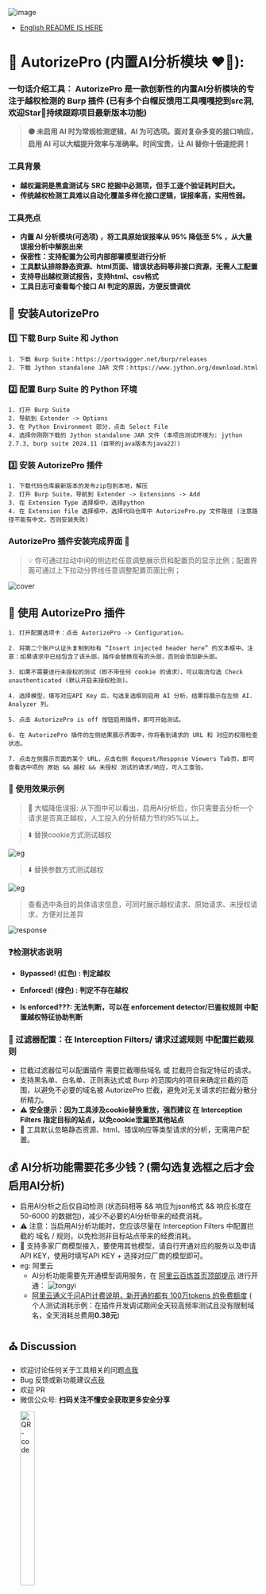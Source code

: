 ![image](https://github.com/user-attachments/assets/26959ef1-1629-4f6b-9dbc-68e1cd0099b7)

- [English README IS HERE](https://github.com/sule01u/AutorizePro/blob/master/README_en.md)

# 🧿 AutorizePro (内置AI分析模块 ❤️‍🔥):  
### 一句话介绍工具： AutorizePro 是一款创新性的内置AI分析模块的专注于越权检测的 Burp 插件 (已有多个白帽反馈用工具嘎嘎挖到src洞,  欢迎Star🌟持续跟踪项目最新版本功能)
> **🟣️ 未启用 AI 时为常规检测逻辑，AI 为可选项。面对复杂多变的接口响应，启用 AI 可以大幅提升效率与准确率。时间宝贵，让 AI 替你十倍速挖洞！**

### 工具背景
- **越权漏洞是黑盒测试与 SRC 挖掘中必测项，但手工逐个验证耗时巨大。**
- **传统越权检测工具难以自动化覆盖多样化接口逻辑，误报率高，实用性弱。**

### 工具亮点
- **内置 AI 分析模块(可选项) ，将工具原始误报率从 95% 降低至 5% ，从大量误报分析中解脱出来**
- **保密性：支持配置为公司内部部署模型进行分析**
- **工具默认排除静态资源、html页面、错误状态码等非接口资源，无需人工配置**
- **支持导出越权测试报告，支持html、csv格式**
- **工具日志可查看每个接口 AI 判定的原因，方便反馈调优**


## 🔧 安装AutorizePro
### 1️⃣ 下载 Burp Suite 和 Jython

    1. 下载 Burp Suite：https://portswigger.net/burp/releases
    2. 下载 Jython standalone JAR 文件：https://www.jython.org/download.html

### 2️⃣ 配置 Burp Suite 的 Python 环境

	1. 打开 Burp Suite
	2. 导航到 Extender -> Options
	3. 在 Python Environment 部分，点击 Select File
	4. 选择你刚刚下载的 Jython standalone JAR 文件 (本项目测试环境为: jython 2.7.3, burp suite 2024.11（自带的java版本为java22）)

### 3️⃣ 安装 AutorizePro 插件
	1. 下载代码仓库最新版本的发布zip包到本地，解压
	2. 打开 Burp Suite，导航到 Extender -> Extensions -> Add
	3. 在 Extension Type 选择框中，选择python
	4. 在 Extension file 选择框中，选择代码仓库中 AutorizePro.py 文件路径 (注意路径不能有中文，否则安装失败)

### AutorizePro 插件安装完成界面 🎉
> 💡 你可通过拉动中间的侧边栏任意调整展示页和配置页的显示比例；配置界面可通过上下拉动分界线任意调整配置页面比例；

![cover](imgs/cover_cn.png)

## 🔫 使用 AutorizePro 插件
    1. 打开配置选项卡：点击 AutorizePro -> Configuration。
    
    2. 将第二个账户认证头复制到标有 “Insert injected header here” 的文本框中。注意：如果请求中已经包含了该头部，插件会替换现有的头部，否则会添加新头部。
    
    3. 如果不需要进行未授权的测试（即不带任何 cookie 的请求），可以取消勾选 Check unauthenticated (默认开启未授权检测)。
    
    4. 选择模型，填写对应API Key 后，勾选复选框则启用 AI 分析，结果将展示在左侧 AI. Analyzer 列。
    
    5. 点击 AutorizePro is off 按钮启用插件，即可开始测试。
    
    6. 在 AutorizePro 插件的左侧结果展示界面中，你将看到请求的 URL 和 对应的权限检查状态。
    
    7. 点击左侧展示页面的某个 URL，点击右侧 Request/Resppnse Viewers Tab页，即可查看选中项的 原始 && 越权 && 未授权 测试的请求/响应，可人工查验。

###  🌠 使用效果示例
>  🌟 大幅降低误报: 从下图中可以看出，启用AI分析后，你只需要去分析一个请求是否真正越权，人工投入的分析精力节约95%以上。

> ⬇️ 替换cookie方式测试越权

![eg](imgs/eg001_ch.png)

> ⬇️ 替换参数方式测试越权

![eg](imgs/eg002_ch.png)

> 查看选中条目的具体请求信息，可同时展示越权请求、原始请求、未授权请求，方便对比差异

![response](imgs/response.png)


### ❓检测状态说明
- **Bypassed! (红色) : 判定越权**

- **Enforced! (绿色) : 判定不存在越权**

- **Is enforced???: 无法判断，可以在 enforcement detector/已鉴权规则 中配置越权特征协助判断**

### 🚰 过滤器配置：在 Interception Filters/ 请求过滤规则 中配置拦截规则
- 拦截过滤器位可以配置插件 需要拦截哪些域名 或 拦截符合指定特征的请求。
- 支持黑名单、白名单、正则表达式或 Burp 的范围内的项目来确定拦截的范围，以避免不必要的域名被 AutorizePro 拦截，避免对无关请求的拦截分散分析精力。
- ⚠️ **安全提示：因为工具涉及cookie替换重放，强烈建议 在 Interception Filters 指定目标的站点，以免cookie泄漏至其他站点**
- 🌟 工具默认忽略静态资源、html、错误响应等类型请求的分析，无需用户配置。

##  💰 AI分析功能需要花多少钱？(需勾选复选框之后才会启用AI分析)
- 启用AI分析之后仅自动检测 (状态码相等 && 响应为json格式 && 响应长度在50-6000 的数据包)，减少不必要的AI分析带来的经费消耗。
-  ⚠️ 注意：当启用AI分析功能时，您应该尽量在 Interception Filters 中配置拦截的 域名 / 规则，以免检测非目标站点带来的经费消耗。
- 🌟 支持多家厂商模型接入，要使用其他模型，请自行开通对应的服务以及申请API KEY，使用时填写API KEY + 选择对应厂商的模型即可。
- eg:   阿里云
    - AI分析功能需要先开通模型调用服务，在 [阿里云百炼首页顶部提示](https://bailian.console.aliyun.com/#/home) 进行开通：
![tongyi](imgs/tongyi.png)
    - [阿里云通义千问API计费说明，新开通的都有 100万tokens 的免费额度](https://help.aliyun.com/zh/model-studio/billing-for-model-studio) ( 个人测试消耗示例：在插件开发调试期间全天较高频率测试且没有限制域名，全天消耗总费用**0.38元**)

## ⛪ Discussion
* 欢迎讨论任何关于工具相关的问题[点我](https://github.com/sule01u/AutorizePro/discussions)
* Bug 反馈或新功能建议[点我](https://github.com/sule01u/AutorizePro/issues)
* 欢迎 PR
* 微信公众号: **扫码关注不懂安全获取更多安全分享**
    <p>
        <img alt="QR-code" src="https://suleo.wang/img/mine.png" width="30%" height="30%" style="max-width:20%;">
    </p>


##  🤗 鸣谢
**本产品基于 [Autorize](https://github.com/Quitten/Autorize) 插件开发，感谢 Barak Tawily。**

## 📑 Licenses

在原有协议基础之上追加以下免责声明。若与原有协议冲突均以免责声明为准。

<u>在使用本工具进行检测时，您应确保该行为符合当地的法律法规，并且已经取得了足够的授权。 禁止用于未经授权的渗透测试，禁止二次开发后进行未经授权的渗透测试。

如您在使用本工具的过程中存在任何非法行为，您需自行承担相应后果，开发者将不承担任何法律及连带责任。</u> 

在使用本工具前，请您务必审慎阅读、充分理解各条款内容，限制、免责条款或者其他涉及您重大权益的条款可能会以加粗、加下划线等形式提示您重点注意。 除非您已充分阅读、完全理解并接受本协议所有条款，否则，请您不要使用本工具。您的使用行为或者您以其他任何明示或者默示方式表示接受本协议的，即视为您已阅读并同意本协议的约束。
